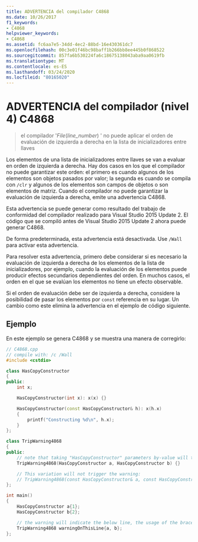 ```yaml
---
title: ADVERTENCIA del compilador C4868
ms.date: 10/26/2017
f1_keywords:
- C4868
helpviewer_keywords:
- C4868
ms.assetid: fc6aa7e5-34dd-4ec2-88bd-16e430361dc7
ms.openlocfilehash: 00c3e01f46bc98baff1b266bb8ee445b0f868522
ms.sourcegitcommit: 857fa6b530224fa6c18675138043aba9aa0619fb
ms.translationtype: MT
ms.contentlocale: es-ES
ms.lasthandoff: 03/24/2020
ms.locfileid: "80165020"
---
```

# <a name="compiler-warning-level-4-c4868"></a>ADVERTENCIA del compilador (nivel 4) C4868

> el compilador '_File_(*line_number*) ' no puede aplicar el orden de evaluación de izquierda a derecha en la lista de inicializadores entre llaves

Los elementos de una lista de inicializadores entre llaves se van a evaluar en orden de izquierda a derecha. Hay dos casos en los que el compilador no puede garantizar este orden: el primero es cuando algunos de los elementos son objetos pasados por valor; la segunda es cuando se compila con `/clr` y algunos de los elementos son campos de objetos o son elementos de matriz. Cuando el compilador no puede garantizar la evaluación de izquierda a derecha, emite una advertencia C4868.

Esta advertencia se puede generar como resultado del trabajo de conformidad del compilador realizado para Visual Studio 2015 Update 2. El código que se compiló antes de Visual Studio 2015 Update 2 ahora puede generar C4868.

De forma predeterminada, esta advertencia está desactivada. Use `/Wall` para activar esta advertencia.

Para resolver esta advertencia, primero debe considerar si es necesario la evaluación de izquierda a derecha de los elementos de la lista de inicializadores, por ejemplo, cuando la evaluación de los elementos puede producir efectos secundarios dependientes del orden. En muchos casos, el orden en el que se evalúan los elementos no tiene un efecto observable.

Si el orden de evaluación debe ser de izquierda a derecha, considere la posibilidad de pasar los elementos por `const` referencia en su lugar. Un cambio como este elimina la advertencia en el ejemplo de código siguiente.

## <a name="example"></a>Ejemplo

En este ejemplo se genera C4868 y se muestra una manera de corregirlo:

```cpp
// C4868.cpp
// compile with: /c /Wall
#include <cstdio>

class HasCopyConstructor
{
public:
    int x;

    HasCopyConstructor(int x): x(x) {}

    HasCopyConstructor(const HasCopyConstructor& h): x(h.x)
    {
        printf("Constructing %d\n", h.x);
    }
};

class TripWarning4868
{
public:
    // note that taking "HasCopyConstructor" parameters by-value will trigger copy-construction.
    TripWarning4868(HasCopyConstructor a, HasCopyConstructor b) {}

    // This variation will not trigger the warning:
    // TripWarning4868(const HasCopyConstructor& a, const HasCopyConstructor& b) {}
};

int main()
{
    HasCopyConstructor a{1};
    HasCopyConstructor b{2};

    // the warning will indicate the below line, the usage of the braced initializer list.
    TripWarning4868 warningOnThisLine{a, b};
};
```
